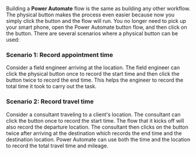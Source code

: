 Building a **Power Automate** flow is the same as building any other
workflow. The physical button makes the process even easier because now
you simply click the button and the flow will run. You no longer need to
pick up your smart phone, open the Power Automate button flow, and then click
on the button. There are several scenarios where a physical button can
be used:

### Scenario 1: Record appointment time

Consider a field engineer arriving at the location. The field engineer
can click the physical button once to record the start time and then
click the button twice to record the end time. This helps the engineer
to record the total time it took to carry out the task.

### Scenario 2: Record travel time

Consider a consultant traveling to a client's location. The consultant
can click the button once to record the start time. The flow that it
kicks off will also record the departure location. The consultant then
clicks on the button twice after arriving at the destination which
records the end time and the destination location. Power Automate can
use both the time and the location to record the total travel time and
mileage.

